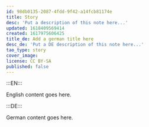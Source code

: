 ```yaml
---
id: 98db0135-2087-4fdd-9f42-a14fcb81174e
title: Story
desc: 'Put a description of this note here...'
updated: 1618409569414
created: 1617975606425
title_de: Add a german title here
desc_de: 'Put a DE description of this note here...'
tao_type: story
cover_image: 
license: CC BY-SA
published: false
---
```


:::EN:::

English content goes here.

:::DE:::

German content goes here.